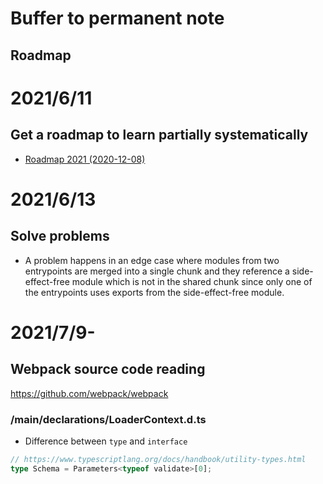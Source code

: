# Buffer to permanent note
## Roadmap

# 2021/6/11
## Get a roadmap to learn partially systematically
- [Roadmap 2021 (2020-12-08)](https://webpack.js.org/blog/2020-12-08-roadmap-2021/)

# 2021/6/13
## Solve problems
- A problem happens in an edge case where modules from two entrypoints are merged into a single chunk and they reference a side-effect-free module which is not in the shared chunk since only one of the entrypoints uses exports from the side-effect-free module.

# 2021/7/9-
## Webpack source code reading
https://github.com/webpack/webpack

### /main/declarations/LoaderContext.d.ts
- Difference between `type` and `interface`
```typescript
// https://www.typescriptlang.org/docs/handbook/utility-types.html
type Schema = Parameters<typeof validate>[0];
```